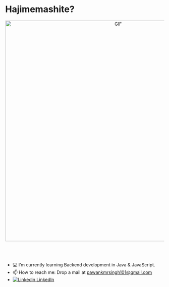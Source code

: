 # Hajimemashite?

<!--
**propawan/propawan** is a ✨ _special_ ✨ repository because its `README.md` (this file) appears on your GitHub profile.

Here are some ideas to get you started:

<!--- 🔭 I’m currently working on 
- 👯 I’m looking to collaborate on ...
- 🤔 I’m looking for help with ...
- 💬 Ask me about ...
- 😄 Pronouns: ...
- ⚡ Fun fact: ...
-->

<div align="center">
<img hight="300" width="700" alt="GIF" align="center" src="https://c.tenor.com/YcRLyel0MgcAAAAC/mikey-tokyo-revengers-tokyo-revengers.gif">
</div>

</br>
</br>
</br>

- 💻 I’m currently learning Backend development in Java & JavaScript.
- 📫 How to reach me: Drop a mail at pawankmrsingh101@gmail.com
- [![Linkedin](https://i.stack.imgur.com/gVE0j.png) LinkedIn](https://in.linkedin.com/in/mrpawan)
